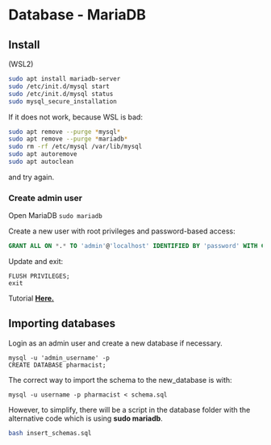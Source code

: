 # Database - MariaDB

## Install

(WSL2)
``` bash
sudo apt install mariadb-server
sudo /etc/init.d/mysql start
sudo /etc/init.d/mysql status
sudo mysql_secure_installation
```
If it does not work, because WSL is bad:
```bash
sudo apt remove --purge *mysql*
sudo apt remove --purge *mariadb*
sudo rm -rf /etc/mysql /var/lib/mysql
sudo apt autoremove
sudo apt autoclean
```
and try again.

### Create admin user
Open MariaDB ```sudo mariadb ```

Create a new user with root privileges and password-based access: 

```sql
GRANT ALL ON *.* TO 'admin'@'localhost' IDENTIFIED BY 'password' WITH GRANT OPTION;
```

Update and exit:
```
FLUSH PRIVILEGES;
exit
```
Tutorial [**Here.**](https://www.digitalocean.com/community/tutorials/how-to-install-mariadb-on-ubuntu-20-04)

## Importing databases

Login as an admin user and create a new database if necessary. 
```
mysql -u 'admin_username' -p
CREATE DATABASE pharmacist;
```

The correct way to import the schema to the new_database is with:
```
mysql -u username -p pharmacist < schema.sql
```
However, to simplify, there will be a script in the database folder with the alternative code which is using **sudo mariadb**.
``` bash
bash insert_schemas.sql
```